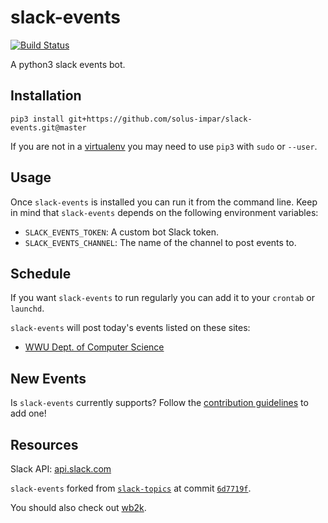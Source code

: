 # slack-events
[![Build Status][badge-build]](https://travis-ci.org/solus-impar/slack-events)

A python3 slack events bot.

## Installation

```
pip3 install git+https://github.com/solus-impar/slack-events.git@master
```

If you are not in a [virtualenv] you may need to use `pip3` with `sudo` or
`--user`.

## Usage
Once `slack-events` is installed you can run it from the command line. Keep in
mind that `slack-events` depends on the following environment variables:
* `SLACK_EVENTS_TOKEN`: A custom bot Slack token.
* `SLACK_EVENTS_CHANNEL`: The name of the channel to post events to.

## Schedule
If you want `slack-events` to run regularly you can add it to your `crontab` or
`launchd`.

`slack-events` will post today's events listed on these sites:
* [WWU Dept. of Computer Science](//cse.wwu.edu/computer-science)

## New Events
Is `slack-events` currently supports? Follow the
[contribution guidelines] to add one!

## Resources
Slack API: [api.slack.com](//api.slack.com/)

`slack-events` forked from
[`slack-topics`](//github.com/solus-impar/slack-topics) at commit
[`6d7719f`](//github.com/solus-impar/slack-topics/commit/6d7719ff1245d1672ce9c14c8d245865ec98e4ed).

You should also check out [wb2k].

[badge-build]: https://travis-ci.org/solus-impar/slack-events.svg?branch=master
[wb2k]: //github.com/reillysiemens/wb2k/
[virtualenv]: //virtualenv.pypa.io/en/stable/
[contribution guidelines]: //github.com/solus-impar/slack-events/blob/master/CONTRIBUTING.md
